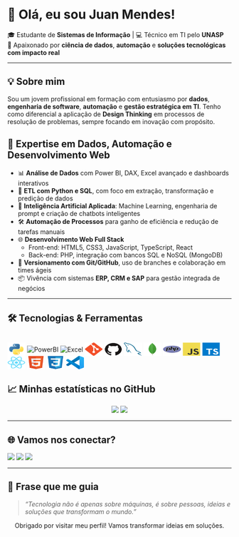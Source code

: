 # 👋 Olá, eu sou **Juan Mendes**!

🎓 Estudante de **Sistemas de Informação** | 💻 Técnico em TI pelo **UNASP**  
🚀 Apaixonado por **ciência de dados**, **automação** e **soluções tecnológicas com impacto real**

---

## 💡 Sobre mim

Sou um jovem profissional em formação com entusiasmo por **dados**, **engenharia de software**, **automação** e **gestão estratégica em TI**. Tenho como diferencial a aplicação de **Design Thinking** em processos de resolução de problemas, sempre focando em inovação com propósito.

## 📌 Expertise em Dados, Automação e Desenvolvimento Web

- 📊 **Análise de Dados** com Power BI, DAX, Excel avançado e dashboards interativos  
- 🧠 **ETL com Python e SQL**, com foco em extração, transformação e predição de dados  
- 🤖 **Inteligência Artificial Aplicada**: Machine Learning, engenharia de prompt e criação de chatbots inteligentes  
- 🛠️ **Automação de Processos** para ganho de eficiência e redução de tarefas manuais  
- 🌐 **Desenvolvimento Web Full Stack**  
  - Front-end: HTML5, CSS3, JavaScript, TypeScript, React  
  - Back-end: PHP, integração com bancos SQL e NoSQL (MongoDB)  
- 🔄 **Versionamento com Git/GitHub**, uso de branches e colaboração em times ágeis  
- 📦 Vivência com sistemas **ERP, CRM e SAP** para gestão integrada de negócios
---

## 🛠️ Tecnologias & Ferramentas

<div style="display: inline_block"><br>
  <img align="center" alt="Python" height="30" width="40" src="https://raw.githubusercontent.com/devicons/devicon/master/icons/python/python-original.svg">
  <img align="center" alt="PowerBI" height="30" width="40" src="https://img.icons8.com/color/48/000000/power-bi.png"/>
  <img align="center" alt="Excel" height="30" width="40" src="https://img.icons8.com/fluency/48/microsoft-excel-2019.png"/>
  <img align="center" alt="Git" height="30" width="40" src="https://raw.githubusercontent.com/devicons/devicon/master/icons/git/git-original.svg">
  <img align="center" alt="Github" height="30" width="40" src="https://raw.githubusercontent.com/devicons/devicon/master/icons/github/github-original.svg">
  <img align="center" alt="MySQL" height="30" width="40" src="https://raw.githubusercontent.com/devicons/devicon/master/icons/mysql/mysql-original.svg">
  <img align="center" alt="MongoDB" height="30" width="40" src="https://raw.githubusercontent.com/devicons/devicon/master/icons/mongodb/mongodb-original.svg">
  <img align="center" alt="PHP" height="30" width="40" src="https://raw.githubusercontent.com/devicons/devicon/master/icons/php/php-original.svg">
  <img align="center" alt="JavaScript" height="30" width="40" src="https://raw.githubusercontent.com/devicons/devicon/master/icons/javascript/javascript-original.svg">
  <img align="center" alt="TypeScript" height="30" width="40" src="https://raw.githubusercontent.com/devicons/devicon/master/icons/typescript/typescript-original.svg">
  <img align="center" alt="React" height="30" width="40" src="https://raw.githubusercontent.com/devicons/devicon/master/icons/react/react-original.svg">
  <img align="center" alt="HTML" height="30" width="40" src="https://raw.githubusercontent.com/devicons/devicon/master/icons/html5/html5-original.svg">
  <img align="center" alt="CSS" height="30" width="40" src="https://raw.githubusercontent.com/devicons/devicon/master/icons/css3/css3-original.svg">
  <img align="center" alt="VSC" height="30" width="40" src="https://raw.githubusercontent.com/devicons/devicon/master/icons/vscode/vscode-original.svg">
</div>


## 📈 Minhas estatísticas no GitHub

<p align="center">
  <img height="160em" src="https://github-readme-stats.vercel.app/api?username=juanmmendes&show_icons=true&theme=tokyonight&count_private=true&hide_border=false" />
  <img height="160em" src="https://github-readme-stats.vercel.app/api/top-langs/?username=juanmmendes&layout=compact&theme=tokyonight&hide_border=false" />
</p>

---

## 🌐 Vamos nos conectar?

<a href="mailto:juan.zx016@gmail.com"><img src="https://img.shields.io/badge/Gmail-EA4335?style=for-the-badge&logo=gmail&logoColor=white"/></a>
<a href="https://www.linkedin.com/in/juan-mendes-739084273/" target="_blank"><img src="https://img.shields.io/badge/LinkedIn-0A66C2?style=for-the-badge&logo=linkedin&logoColor=white"/></a>
<a href="https://github.com/juanmmendes" target="_blank"><img src="https://img.shields.io/badge/GitHub-24292F?style=for-the-badge&logo=github&logoColor=white"/></a>

---

## 🧠 Frase que me guia

> *“Tecnologia não é apenas sobre máquinas, é sobre pessoas, ideias e soluções que transformam o mundo.”*

<p align="center">
   Obrigado por visitar meu perfil! Vamos transformar ideias em soluções. 
</p>
